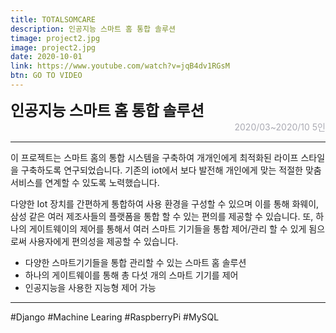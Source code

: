 ```yaml
---
title: TOTALSOMCARE
description: 인공지능 스마트 홈 통합 솔루션
timage: project2.jpg
image: project2.jpg
date: 2020-10-01
link: https://www.youtube.com/watch?v=jqB4dv1RGsM
btn: GO TO VIDEO
---
```


<div style="font-weight: bold; font-size: 1.5rem">인공지능 스마트 홈 통합 솔루션</div>
<div style="text-align: right; color: #aaaab3">2020/03~2020/10  5인</div>

---

이 프로젝트는 스마트 홈의 통합 시스템을 구축하여 개개인에게 최적화된 라이프 스타일을 구축하도록 연구되었습니다.
기존의 iot에서 보다 발전해 개인에게 맞는 적절한 맞춤 서비스를 연계할 수 있도록 노력했습니다.

다양한 Iot 장치를 간편하게 통합하여 사용 환경을 구성할 수 있으며 이를 통해 화웨이, 삼성 같은 여러 제조사들의 플랫폼을 통합 할 수 있는 편의를 제공할 수 있습니다. 또, 하나의 게이트웨이의 제어를 통해서 여러 스마트 기기들을 통합 제어/관리 할 수 있게 됨으로써 사용자에게 편의성을 제공할 수 있습니다.

- 다양한 스마트기기들을 통합 관리할 수 있는 스마트 홈 솔루션
- 하나의 게이트웨이를 통해 총 다섯 개의 스마트 기기를 제어
- 인공지능을 사용한 지능형 제어 가능

---

<div class="hyde tags skills">
    <a class="hyde tag">#Django</a>
    <a class="hyde tag">#Machine Learing</a>
    <a class="hyde tag">#RaspberryPi</a>
    <a class="hyde tag">#MySQL</a>
</div>
